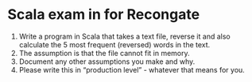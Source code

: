 # Scala exam in for Recongate

1. Write a program in Scala that takes a text file, reverse it and also calculate the 5 most frequent (reversed) words in the text.
2. The assumption is that the file cannot fit in memory.
3. Document any other assumptions you make and why.
4. Please write this in “production level” - whatever that means for you.
